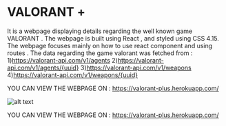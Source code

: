 # VALORANT + 
It is a webpage displaying details regarding the well known game VALORANT . 
The webpage is built using React , and styled using CSS 4.15.
The webpage focuses mainly on how to use react component and using routes .
The data regarding the game valorant was fetched from : 1)https://valorant-api.com/v1/agents 2)https://valorant-api.com/v1/agents/{uuid} 3)https://valorant-api.com/v1/weapons
4)https://valorant-api.com/v1/weapons/{uuid}

YOU CAN VIEW THE WEBPAGE ON : https://valorant-plus.herokuapp.com/


![alt text](https://images.livemint.com/img/2020/06/03/1600x900/Valorant_1591218052835_1591218061187.jpg)

YOU CAN VIEW THE WEBPAGE ON : https://valorant-plus.herokuapp.com/
